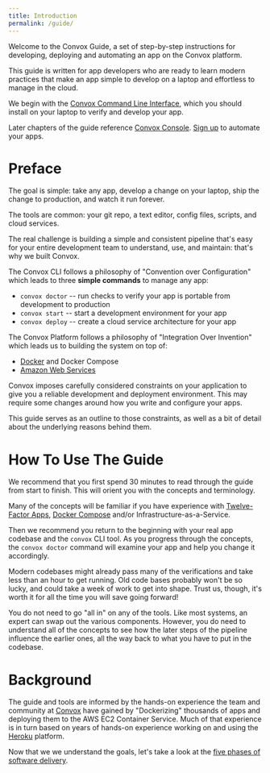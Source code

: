 ```yaml
---
title: Introduction
permalink: /guide/
---
```


Welcome to the Convox Guide, a set of step-by-step instructions for developing, deploying and automating an app on the Convox platform.

This guide is written for app developers who are ready to learn modern practices that make an app simple to develop on a laptop and effortless to manage in the cloud.

We begin with the [Convox Command Line Interface](https://dl.equinox.io/convox/convox/stable), which you should install on your laptop to verify and develop your app.

Later chapters of the guide reference [Convox Console](https://console.convox.com/grid/signup). [Sign up](https://console.convox.com/grid/signup) to automate your apps.

# Preface

The goal is simple: take any app, develop a change on your laptop, ship the change to production, and watch it run forever.

The tools are common: your git repo, a text editor, config files, scripts, and cloud services.

The real challenge is building a simple and consistent pipeline that's easy for your entire development team to understand, use, and maintain: that's why we built Convox.

The Convox CLI follows a philosophy of "Convention over Configuration" which leads to three **simple commands** to manage any app:

* `convox doctor` -- run checks to verify your app is portable from development to production
* `convox start` -- start a development environment for your app
* `convox deploy` -- create a cloud service architecture for your app

The Convox Platform follows a philosophy of "Integration Over Invention" which leads us to building the system on top of:

* [Docker](https://docker.com) and Docker Compose
* [Amazon Web Services](https://aws.amazon.com/)

Convox imposes carefully considered constraints on your application to give you a reliable development and deployment environment. This may require some changes around how you write and configure your apps.

This guide serves as an outline to those constraints, as well as a bit of detail about the underlying reasons behind them.

# How To Use The Guide

We recommend that you first spend 30 minutes to read through the guide from start to finish. This will orient you with the concepts and terminology.

Many of the concepts will be familiar if you have experience with [Twelve-Factor Apps](https://12factor.net/), [Docker Compose](https://docs.docker.com/compose/overview/) and/or Infrastructure-as-a-Service.

Then we recommend you return to the beginning with your real app codebase and the `convox` CLI tool. As you progress through the concepts, the `convox doctor` command will examine your app and help you change it accordingly.

Modern codebases might already pass many of the verifications and take less than an hour to get running. Old code bases probably won't be so lucky, and could take a week of work to get into shape. Trust us, though, it's worth it for all the time you will save going forward!

You do not need to go "all in" on any of the tools. Like most systems, an expert can swap out the various components. However, you do need to understand all of the concepts to see how the later steps of the pipeline influence the earlier ones, all the way back to what you have to put in the codebase.

# Background

The guide and tools are informed by the hands-on experience the team and community at [Convox](https://convox.com) have gained by "Dockerizing" thousands of apps and deploying them to the AWS EC2 Container Service. Much of that experience is in turn based on years of hands-on experience working on and using the [Heroku](https://heroku.com) platform.

Now that we we understand the goals, let's take a look at the [five phases of software delivery](/guide/overview/).
